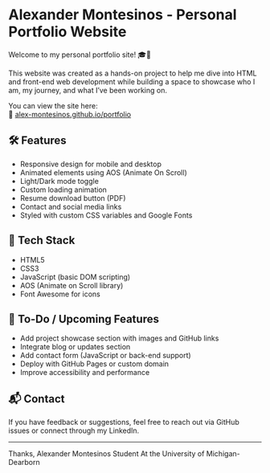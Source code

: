 # Alexander Montesinos - Personal Portfolio Website

Welcome to my personal portfolio site! 🎓🚀

This website was created as a hands-on project to help me dive into HTML and front-end web development while building a space to showcase who I am, my journey, and what I’ve been working on.

You can view the site here:  
🔗 [alex-montesinos.github.io/portfolio](https://alex-montesinos.github.io/portfolio/)

## 🛠 Features

- Responsive design for mobile and desktop
- Animated elements using AOS (Animate On Scroll)
- Light/Dark mode toggle
- Custom loading animation
- Resume download button (PDF)
- Contact and social media links
- Styled with custom CSS variables and Google Fonts

## 🧪 Tech Stack

- HTML5
- CSS3
- JavaScript (basic DOM scripting)
- AOS (Animate on Scroll library)
- Font Awesome for icons

## 📌 To-Do / Upcoming Features

- Add project showcase section with images and GitHub links
- Integrate blog or updates section
- Add contact form (JavaScript or back-end support)
- Deploy with GitHub Pages or custom domain
- Improve accessibility and performance

## 📬 Contact

If you have feedback or suggestions, feel free to reach out via GitHub issues or connect through my LinkedIn.

---

Thanks, 
Alexander Montesinos
Student At the University of Michigan-Dearborn
